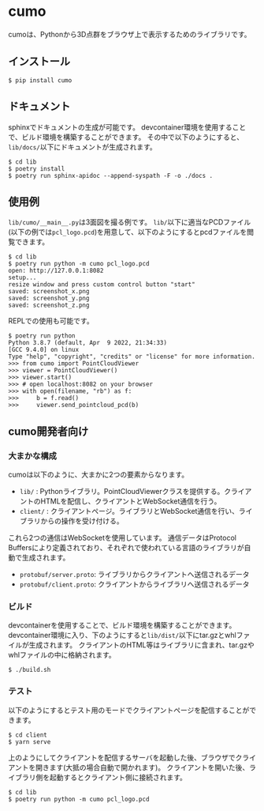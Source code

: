 # cumo

cumoは、Pythonから3D点群をブラウザ上で表示するためのライブラリです。

## インストール

```console
$ pip install cumo
```

## ドキュメント

sphinxでドキュメントの生成が可能です。
devcontainer環境を使用することで、ビルド環境を構築することができます。
その中で以下のようにすると、`lib/docs/`以下にドキュメントが生成されます。

```console
$ cd lib
$ poetry install
$ poetry run sphinx-apidoc --append-syspath -F -o ./docs .
```

## 使用例

`lib/cumo/__main__.py`は3面図を撮る例です。
`lib/`以下に適当なPCDファイル(以下の例では`pcl_logo.pcd`)を用意して、以下のようにするとpcdファイルを閲覧できます。

```console
$ cd lib
$ poetry run python -m cumo pcl_logo.pcd
open: http://127.0.0.1:8082
setup...
resize window and press custom control button "start"
saved: screenshot_x.png
saved: screenshot_y.png
saved: screenshot_z.png
```

REPLでの使用も可能です。

```console
$ poetry run python
Python 3.8.7 (default, Apr  9 2022, 21:34:33)
[GCC 9.4.0] on linux
Type "help", "copyright", "credits" or "license" for more information.
>>> from cumo import PointCloudViewer
>>> viewer = PointCloudViewer()
>>> viewer.start()
>>> # open localhost:8082 on your browser
>>> with open(filename, "rb") as f:
>>>     b = f.read()
>>>     viewer.send_pointcloud_pcd(b)
```

## cumo開発者向け

### 大まかな構成

cumoは以下のように、大まかに2つの要素からなります。

- `lib/` : Pythonライブラリ。PointCloudViewerクラスを提供する。クライアントのHTMLを配信し、クライアントとWebSocket通信を行う。
- `client/` : クライアントページ。ライブラリとWebSocket通信を行い、ライブラリからの操作を受け付ける。

これら2つの通信はWebSocketを使用しています。
通信データはProtocol Buffersにより定義されており、それぞれで使われている言語のライブラリが自動で生成されます。

- `protobuf/server.proto`: ライブラリからクライアントへ送信されるデータ
- `protobuf/client.proto`: クライアントからライブラリへ送信されるデータ

### ビルド

devcontainerを使用することで、ビルド環境を構築することができます。
devcontainer環境に入り、下のようにすると`lib/dist/`以下にtar.gzとwhlファイルが生成されます。
クライアントのHTML等はライブラリに含まれ、tar.gzやwhlファイルの中に格納されます。

```console
$ ./build.sh
```

### テスト

以下のようにするとテスト用のモードでクライアントページを配信することができます。

```console
$ cd client
$ yarn serve
```

上のようにしてクライアントを配信するサーバを起動した後、ブラウザでクライアントを開きます(大抵の場合自動で開かれます)。
クライアントを開いた後、ライブラリ側を起動するとクライアント側に接続されます。

```console
$ cd lib
$ poetry run python -m cumo pcl_logo.pcd
```
